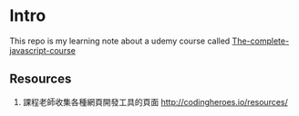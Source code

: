 # Intro 
This repo is my learning note about a udemy course called 
[The-complete-javascript-course](https://www.udemy.com/course/the-complete-javascript-course/) 



## Resources
1. 課程老師收集各種網頁開發工具的頁面
http://codingheroes.io/resources/
